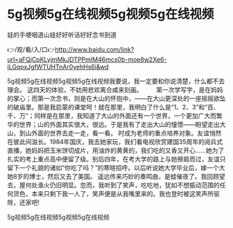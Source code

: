 # 5g视频5g在线视频5g视频5g在线视频
娃的手哽咽道山娃好好听话好好念书到道

👉/观/看/入/口👉http://www.baidu.com/link?url=aFQjCpKLyjmMkJDTPPmIM46mcs0b-moe8w2Xe6-iLGqpxJgfWTUHTnAr0yehHs6i&wd

5g视频5g在线视频5g视频5g在线视频我要说，我一定要和你说清楚，什么都不去理会。
这四天的体验，不妨用悲欢离合咸来刻画。
　　第一次学写字，是在妈妈的掌心；而第一次念书，则是在大山的怀抱中，——在大山更深处的一座摇摇欲坠的破庙里。那是我启蒙的课堂呵！就在那里，我明白了什么是“1、2、3”和“百、千、万”；同样是在那里，我知道了大山的外面还有一个世界，一个更加广大而繁华的世界；山的外面其实很大，很远。于是我有了走出大山的憧憬——盼望走出大山，到山外面的世界去走一走，看一看。
时成为老师的重点培养对象。友谊悄然在彼此间滋长。1984年国庆，我去她家玩，我们看电视欣赏建国35周年的阅兵式直播，她妈妈把玉米饼切成片，用油炸的黄黄的，我们吃的又香又开心……她为了扎实的考上重点高中便留了级。别后四年，在考大学的路上与她擦肩而过，友谊只留下一个礼貌的诸如“你吃了吗？”的寒暄招呼。以后听说她大学毕业后，嫁一个大她8岁的博士，然后又去了美国。
遥远传来巧妙的奏鸣曲，是蛙催夜了。我回顾望去，屋何处渔火仍旧明显。忽而，我听到了笑声，吃吃地，犹如不想振动范围的任何货色，本来只剩下我一人了，笑声便是从我嘴里来的。我也登时被这笑声所驱除，还家吧!

5g视频5g在线视频5g视频5g在线视频
